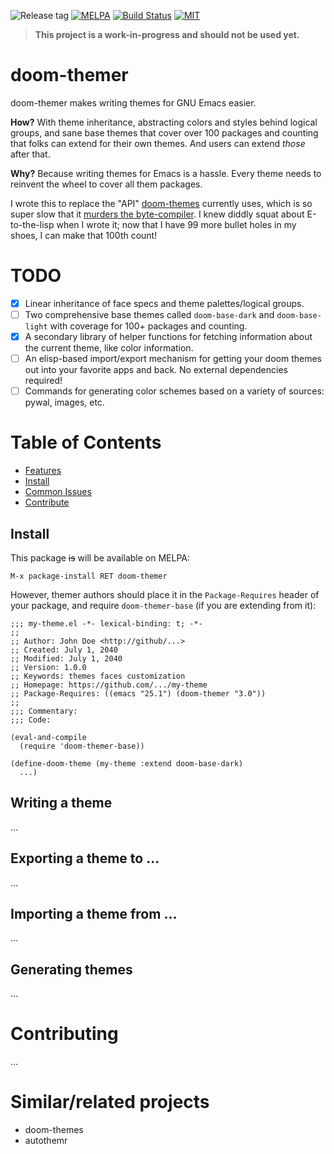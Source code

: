 ![Release tag](https://img.shields.io/github/tag/hlissner/emacs-doom-themer.svg?label=release&style=flat-square)
[![MELPA](http://melpa.org/packages/doom-themer-badge.svg?style=flat-square)](http://melpa.org/#/doom-themer)
[![Build Status](https://travis-ci.org/hlissner/emacs-doom-themer.svg?branch=master&style=flat-square)](https://travis-ci.org/hlissner/emacs-doom-themer)
[![MIT](https://img.shields.io/badge/license-MIT-green.svg?style=flat-square)](./LICENSE)

> **This project is a work-in-progress and should not be used yet.**

# doom-themer

doom-themer makes writing themes for GNU Emacs easier.

**How?** With theme inheritance, abstracting colors and styles behind logical
groups, and sane base themes that cover over 100 packages and counting that
folks can extend for their own themes. And users can extend *those* after that.

**Why?** Because writing themes for Emacs is a hassle. Every theme needs to
reinvent the wheel to cover all them packages. 

I wrote this to replace the "API" [doom-themes] currently uses, which is so
super slow that it [murders the byte-compiler][poor-byte-compiler]. I knew
diddly squat about E-to-the-lisp when I wrote it; now that I have 99 more bullet
holes in my shoes, I can make that 100th count!

# TODO

+ [X] Linear inheritance of face specs and theme palettes/logical groups.
+ [ ] Two comprehensive base themes called `doom-base-dark` and
  `doom-base-light` with coverage for 100+ packages and counting.
+ [X] A secondary library of helper functions for fetching information about the
  current theme, like color information.
+ [ ] An elisp-based import/export mechanism for getting your doom themes out
  into your favorite apps and back. No external dependencies required!
+ [ ] Commands for generating color schemes based on a variety of sources:
  pywal, images, etc.

# Table of Contents

- [Features](#features)
- [Install](#install)
- [Common Issues](#common-issues)
- [Contribute](#contribute)

## Install

This package ~~is~~ will be available on MELPA:

`M-x package-install RET doom-themer`

However, themer authors should place it in the `Package-Requires` header of your
package, and require `doom-themer-base` (if you are extending from it):

```emacs-lisp
;;; my-theme.el -*- lexical-binding: t; -*-
;;
;; Author: John Doe <http://github/...>
;; Created: July 1, 2040
;; Modified: July 1, 2040
;; Version: 1.0.0
;; Keywords: themes faces customization
;; Homepage: https://github.com/.../my-theme
;; Package-Requires: ((emacs "25.1") (doom-themer "3.0"))
;;
;;; Commentary:
;;; Code:

(eval-and-compile
  (require 'doom-themer-base))
  
(define-doom-theme (my-theme :extend doom-base-dark)
  ...)
```

## Writing a theme

...


## Exporting a theme to ...

...


## Importing a theme from ...

...

## Generating themes

...

# Contributing

...

# Similar/related projects

- doom-themes
- autothemr


[doom-themes]: https://github.com/hlissner/emacs-doom-themes
[poor-byte-compiler]: https://github.com/hlissner/emacs-doom-themes/issues/314
